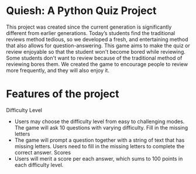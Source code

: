 # Quiesh: A Python Quiz Project

This project was created since the current generation is significantly different from earlier generations. Today’s students find the traditional reviews method tedious, so we developed a fresh, and entertaining method that also allows for question-answering. This game aims to make the quiz or review enjoyable so that the student won't become bored while reviewing. Some students don't want to review because of the traditional method of reviewing bores them. We created the game to encourage people to review more frequently, and they will also enjoy it.

# Features of the project
Difficulty Level
- Users may choose the difficulty level from easy to challenging modes. The game will ask 10 questions with varying difficulty.
Fill in the missing letters
- The game will prompt a question together with a string of text that has missing letters. Users need to fill in the missing letters to complete the correct answer.
Scores
- Users will merit a score per each answer, which sums to 100 points in each difficulty level.
